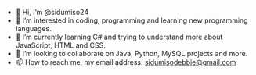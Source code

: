- 👋 Hi, I’m @sidumiso24
- 👀 I’m interested in coding, programming and learning new programming languages.
- 🌱 I’m currently learning C# and trying to understand more about JavaScript, HTML and CSS.
- 💞️ I’m looking to collaborate on Java, Python, MySQL projects and more.
- 📫 How to reach me, my email address: sidumisodebbie@gmail.com


